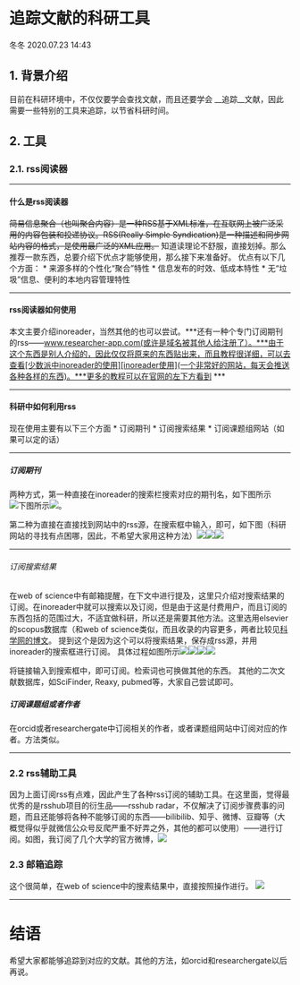 # 追踪文献的科研工具
冬冬
2020.07.23 14:43
## 1. 背景介绍
  目前在科研环境中，不仅仅要学会查找文献，而且还要学会 __追踪__文献，因此需要一些特别的工具来追踪，以节省科研时间。
## 2. 工具
### 2.1. rss阅读器

***
#### 什么是rss阅读器
~~简易信息聚合（也叫聚合内容）是一种RSS基于XML标准，在互联网上被广泛采用的内容包装和投递协议。RSS(Really Simple Syndication)是一种描述和同步网站内容的格式，是使用最广泛的XML应用。~~
知道读理论不舒服，直接划掉。那么推荐一款东西，总要介绍下优点才能够使用，那么接下来准备好。
优点有以下几个方面：
	* 来源多样的个性化“聚合”特性
	* 信息发布的时效、低成本特性
	* 无“垃圾”信息、便利的本地内容管理特性
***
#### rss阅读器如何使用
本文主要介绍inoreader，当然其他的也可以尝试。***还有一种个专门订阅期刊的rss——www.researcher-app.com(或许是域名被其他人给注册了）。***由于这个东西是别人介绍的，因此仅仅将原来的东西贴出来，而且教程很详细，可以去查看[少数派中inoreader的使用][inoreader使用](一个非常好的网站，每天会推送各种各样的东西)。***更多的教程可以在官网的左下方看到 ***
***
#### 科研中如何利用rss
现在使用主要有以下三个方面
	* 订阅期刊
	* 订阅搜索结果
	* 订阅课题组网站（如果可以定的话）
___
##### 订阅期刊
两种方式，第一种直接在inoreader的搜索栏搜索对应的期刊名，如下图所示![下图所示][p1]![][p2]。

第二种为直接在直接找到网站中的rss源，在搜索框中输入，即可，如下图（科研网站的寻找有点困哪，因此，不希望大家用这种方法）![][p3]![][p4]![][p5]

___
###### 订阅搜索结果
在web of science中有邮箱提醒，在下文中进行提及，这里只介绍对搜索结果的订阅。在inoreader中就可以搜索以及订阅，但是由于这是付费用户，而且订阅的东西包括的范围过大，不适宜做科研，所以还是需要其他方法。这里选用elsevier的scopus数据库（和web of science类似，而且收录的内容更多，两者比较见[科学网的博文][S VS W]。
提到这个是因为这个可以将搜索结果，保存成rss源，并用inoreader的搜索框进行订阅。
具体过程如图所示![][p6]![][p7]![][p8]![][p9]

将链接输入到搜索框中，即可订阅。检索词也可换做其他的东西。
其他的二次文献数据库，如SciFinder, Reaxy, pubmed等，大家自己尝试即可。

##### 订阅课题组或者作者
在orcid或者researchergate中订阅相关的作者，或者课题组网站中订阅对应的作者。方法类似。

___

### 2.2 rss辅助工具
因为上面订阅rss有点难，因此产生了各种rss订阅的辅助工具。在这里面，觉得最优秀的是rsshub项目的衍生品——rsshub radar，不仅解决了订阅步骤费事的问题，而且还能够将各种不能够订阅的东西——bilibilib、知乎、微博、豆瓣等（大概觉得似乎就微信公众号反爬严重不好弄之外，其他的都可以使用）——进行订阅。如图，我订阅了几个大学的官方微博，![][p11]
### 2.3 邮箱追踪
这个很简单，在web of science中的搜素结果中，直接按照操作进行。
![][p10]

___

# 结语

希望大家都能够追踪到对应的文献。其他的方法，如orcid和researchergate以后再说。



[inoreader使用]: https://www.jianshu.com/p/783ada2f6e17
[S VS W ]:  http://blog.sciencenet.cn/blog-3075-913425.html

[p1]: C:\Users\ddw\Pictures\5.PNG
[p2]: C:\Users\ddw\Pictures\6.PNG
[p3]: C:\Users\ddw\Pictures\8.PNG
[p4]: C:\Users\ddw\Pictures\9.PNG
[p5]: C:\Users\ddw\Pictures\7.PNG

[p6]: C:\Users\ddw\Pictures\10.PNG
[p7]: C:\Users\ddw\Pictures\11.PNG
[p8]: C:\Users\ddw\Pictures\12.PNG
[p9]: C:\Users\ddw\Pictures\13.PNG

[p10]: C:\Users\ddw\Pictures\2.PNG
[p11]: C:\Users\ddw\Pictures\14.PNG
